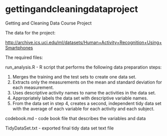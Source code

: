 # gettingandcleaningdataproject

Getting and Cleaning Data Course Project

The data for the project:

http://archive.ics.uci.edu/ml/datasets/Human+Activity+Recognition+Using+Smartphones

The required files: 

run_analysis.R - R script that performs the following data preparation steps: 
  1. Merges the training and the test sets to create one data set.
  2. Extracts only the measurements on the mean and standard deviation for each measurement.
  3. Uses descriptive activity names to name the activities in the data set.
  4. Appropriately labels the data set with descriptive variable names.
  5. From the data set in step 4, creates a second, independent tidy data set with the average of each variable for each activity and each subject.
  
codebook.md - code book file that describes the variables and data

TidyDataSet.txt - exported final tidy data set text file
  

